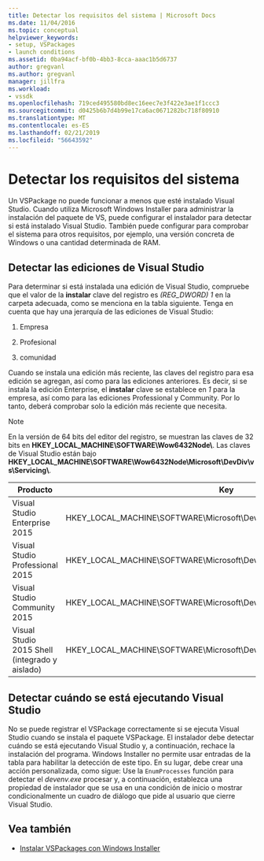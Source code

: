 ```yaml
---
title: Detectar los requisitos del sistema | Microsoft Docs
ms.date: 11/04/2016
ms.topic: conceptual
helpviewer_keywords:
- setup, VSPackages
- launch conditions
ms.assetid: 0ba94acf-bf0b-4bb3-8cca-aaac1b5d6737
author: gregvanl
ms.author: gregvanl
manager: jillfra
ms.workload:
- vssdk
ms.openlocfilehash: 719ced495580bd8ec16eec7e3f422e3ae1f1ccc3
ms.sourcegitcommit: d0425b6b7d4b99e17ca6ac0671282bc718f80910
ms.translationtype: MT
ms.contentlocale: es-ES
ms.lasthandoff: 02/21/2019
ms.locfileid: "56643592"
---
```

# <a name="detect-system-requirements"></a>Detectar los requisitos del sistema
Un VSPackage no puede funcionar a menos que esté instalado Visual Studio. Cuando utiliza Microsoft Windows Installer para administrar la instalación del paquete de VS, puede configurar el instalador para detectar si está instalado Visual Studio. También puede configurar para comprobar el sistema para otros requisitos, por ejemplo, una versión concreta de Windows o una cantidad determinada de RAM.

## <a name="detect-visual-studio-editions"></a>Detectar las ediciones de Visual Studio
 Para determinar si está instalada una edición de Visual Studio, compruebe que el valor de la **instalar** clave del registro es *(REG_DWORD) 1* en la carpeta adecuada, como se menciona en la tabla siguiente. Tenga en cuenta que hay una jerarquía de las ediciones de Visual Studio:

1.  Empresa

2.  Profesional

3.  comunidad

Cuando se instala una edición más reciente, las claves del registro para esa edición se agregan, así como para las ediciones anteriores. Es decir, si se instala la edición Enterprise, el **instalar** clave se establece en *1* para la empresa, así como para las ediciones Professional y Community. Por lo tanto, deberá comprobar solo la edición más reciente que necesita.

> [!NOTE]
>  En la versión de 64 bits del editor del registro, se muestran las claves de 32 bits en **HKEY_LOCAL_MACHINE\SOFTWARE\Wow6432Node\\**. Las claves de Visual Studio están bajo **HKEY_LOCAL_MACHINE\SOFTWARE\Wow6432Node\Microsoft\DevDiv\vs\Servicing\\**.

|Producto|Key|
|-------------|---------|
|Visual Studio Enterprise 2015|HKEY_LOCAL_MACHINE\SOFTWARE\Microsoft\DevDiv\vs\Servicing\14.0\enterprise|
|Visual Studio Professional 2015|HKEY_LOCAL_MACHINE\SOFTWARE\Microsoft\DevDiv\vs\Servicing\14.0\professional|
|Visual Studio Community 2015|HKEY_LOCAL_MACHINE\SOFTWARE\Microsoft\DevDiv\vs\Servicing\14.0\community|
|Visual Studio 2015 Shell (integrado y aislado)|HKEY_LOCAL_MACHINE\SOFTWARE\Microsoft\DevDiv\vs\Servicing\14.0\isoshell|

## <a name="detect-when-visual-studio-is-running"></a>Detectar cuándo se está ejecutando Visual Studio
 No se puede registrar el VSPackage correctamente si se ejecuta Visual Studio cuando se instala el paquete VSPackage. El instalador debe detectar cuándo se está ejecutando Visual Studio y, a continuación, rechace la instalación del programa. Windows Installer no permite usar entradas de la tabla para habilitar la detección de este tipo. En su lugar, debe crear una acción personalizada, como sigue: Use la `EnumProcesses` función para detectar el *devenv.exe* procesar y, a continuación, establezca una propiedad de instalador que se usa en una condición de inicio o mostrar condicionalmente un cuadro de diálogo que pide al usuario que cierre Visual Studio.

## <a name="see-also"></a>Vea también
- [Instalar VSPackages con Windows Installer](../../extensibility/internals/installing-vspackages-with-windows-installer.md)